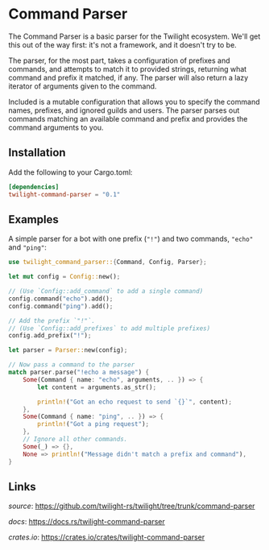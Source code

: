# Command Parser

The Command Parser is a basic parser for the Twilight ecosystem. We'll get this out
of the way first: it's not a framework, and it doesn't try to be.

The parser, for the most part, takes a configuration of prefixes and commands,
and attempts to match it to provided strings, returning what command and prefix
it matched, if any. The parser will also return a lazy iterator of arguments
given to the command.

Included is a mutable configuration that allows you to specify the command
names, prefixes, and ignored guilds and users. The parser parses out commands
matching an available command and prefix and provides the command arguments to
you.

## Installation

Add the following to your Cargo.toml:

```toml
[dependencies]
twilight-command-parser = "0.1"
```

## Examples

A simple parser for a bot with one prefix (`"!"`) and two commands, `"echo"`
and `"ping"`:

```rust
use twilight_command_parser::{Command, Config, Parser};

let mut config = Config::new();

// (Use `Config::add_command` to add a single command)
config.command("echo").add();
config.command("ping").add();

// Add the prefix `"!"`.
// (Use `Config::add_prefixes` to add multiple prefixes)
config.add_prefix("!");

let parser = Parser::new(config);

// Now pass a command to the parser
match parser.parse("!echo a message") {
    Some(Command { name: "echo", arguments, .. }) => {
        let content = arguments.as_str();

        println!("Got an echo request to send `{}`", content);
    },
    Some(Command { name: "ping", .. }) => {
        println!("Got a ping request");
    },
    // Ignore all other commands.
    Some(_) => {},
    None => println!("Message didn't match a prefix and command"),
}
```

## Links

*source*: <https://github.com/twilight-rs/twilight/tree/trunk/command-parser>

*docs*: <https://docs.rs/twilight-command-parser>

*crates.io*: <https://crates.io/crates/twilight-command-parser>

